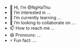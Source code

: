 - 👋 Hi, I’m @NgHaThu
- 👀 I’m interested in ...
- 🌱 I’m currently learning ...
- 💞️ I’m looking to collaborate on ...
- 📫 How to reach me ...
- 😄 Pronouns: ...
- ⚡ Fun fact: ...

<!---
NgHaThu/NgHaThu is a ✨ special ✨ repository because its `README.md` (this file) appears on your GitHub profile.
You can click the Preview link to take a look at your changes.
--->
